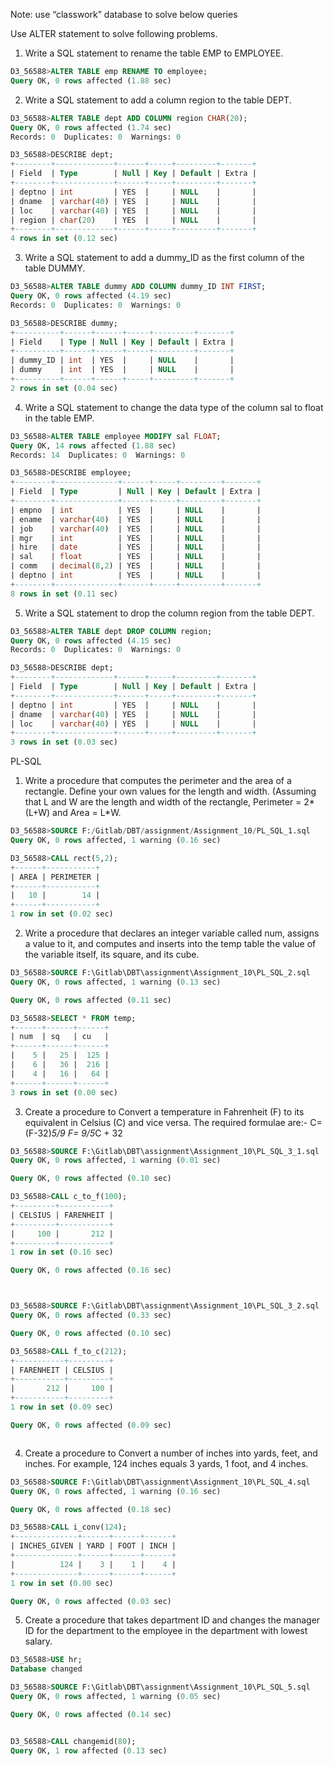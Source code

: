 Note: use “classwork” database to solve below queries


Use ALTER statement to solve following problems.


1. Write a SQL statement to rename the table EMP to EMPLOYEE.
```SQL
D3_56588>ALTER TABLE emp RENAME TO employee;
Query OK, 0 rows affected (1.88 sec)

```













2. Write a SQL statement to add a column region to the table DEPT.

```SQL
D3_56588>ALTER TABLE dept ADD COLUMN region CHAR(20);
Query OK, 0 rows affected (1.74 sec)
Records: 0  Duplicates: 0  Warnings: 0

D3_56588>DESCRIBE dept;
+--------+-------------+------+-----+---------+-------+
| Field  | Type        | Null | Key | Default | Extra |
+--------+-------------+------+-----+---------+-------+
| deptno | int         | YES  |     | NULL    |       |
| dname  | varchar(40) | YES  |     | NULL    |       |
| loc    | varchar(40) | YES  |     | NULL    |       |
| region | char(20)    | YES  |     | NULL    |       |
+--------+-------------+------+-----+---------+-------+
4 rows in set (0.12 sec)

```













3. Write a SQL statement to add a dummy_ID as the first column of the table DUMMY.


```SQL
D3_56588>ALTER TABLE dummy ADD COLUMN dummy_ID INT FIRST;
Query OK, 0 rows affected (4.19 sec)
Records: 0  Duplicates: 0  Warnings: 0

D3_56588>DESCRIBE dummy;
+----------+------+------+-----+---------+-------+
| Field    | Type | Null | Key | Default | Extra |
+----------+------+------+-----+---------+-------+
| dummy_ID | int  | YES  |     | NULL    |       |
| dummy    | int  | YES  |     | NULL    |       |
+----------+------+------+-----+---------+-------+
2 rows in set (0.04 sec)


```











4. Write a SQL statement to change the data type of the column sal to float in the table EMP.

```SQL
D3_56588>ALTER TABLE employee MODIFY sal FLOAT;
Query OK, 14 rows affected (1.88 sec)
Records: 14  Duplicates: 0  Warnings: 0

D3_56588>DESCRIBE employee;
+--------+--------------+------+-----+---------+-------+
| Field  | Type         | Null | Key | Default | Extra |
+--------+--------------+------+-----+---------+-------+
| empno  | int          | YES  |     | NULL    |       |
| ename  | varchar(40)  | YES  |     | NULL    |       |
| job    | varchar(40)  | YES  |     | NULL    |       |
| mgr    | int          | YES  |     | NULL    |       |
| hire   | date         | YES  |     | NULL    |       |
| sal    | float        | YES  |     | NULL    |       |
| comm   | decimal(8,2) | YES  |     | NULL    |       |
| deptno | int          | YES  |     | NULL    |       |
+--------+--------------+------+-----+---------+-------+
8 rows in set (0.11 sec)


```












5. Write a SQL statement to drop the column region from the table DEPT.

```SQL
D3_56588>ALTER TABLE dept DROP COLUMN region;
Query OK, 0 rows affected (4.15 sec)
Records: 0  Duplicates: 0  Warnings: 0

D3_56588>DESCRIBE dept;
+--------+-------------+------+-----+---------+-------+
| Field  | Type        | Null | Key | Default | Extra |
+--------+-------------+------+-----+---------+-------+
| deptno | int         | YES  |     | NULL    |       |
| dname  | varchar(40) | YES  |     | NULL    |       |
| loc    | varchar(40) | YES  |     | NULL    |       |
+--------+-------------+------+-----+---------+-------+
3 rows in set (0.03 sec)


```











PL-SQL


1. Write a procedure that computes the perimeter and the area of a rectangle. Define your own values for the length and width. (Assuming that L and W are the length and width of the rectangle, Perimeter = 2*(L+W) and Area = L*W.

```SQL
D3_56588>SOURCE F:/Gitlab/DBT/assignment/Assignment_10/PL_SQL_1.sql
Query OK, 0 rows affected, 1 warning (0.16 sec)

D3_56588>CALL rect(5,2);
+------+-----------+
| AREA | PERIMETER |
+------+-----------+
|   10 |        14 |
+------+-----------+
1 row in set (0.02 sec)


```








2. Write a procedure that declares an integer variable called num, assigns a value to it, and computes and inserts into the temp table the value of the variable itself, its square, and its cube.

```SQL
D3_56588>SOURCE F:\Gitlab\DBT\assignment\Assignment_10\PL_SQL_2.sql
Query OK, 0 rows affected, 1 warning (0.13 sec)

Query OK, 0 rows affected (0.11 sec)

D3_56588>SELECT * FROM temp;
+------+------+------+
| num  | sq   | cu   |
+------+------+------+
|    5 |   25 |  125 |
|    6 |   36 |  216 |
|    4 |   16 |   64 |
+------+------+------+
3 rows in set (0.00 sec)


```










3. Create a procedure to Convert a temperature in Fahrenheit (F) to its equivalent in Celsius (C) and vice versa. The required formulae are:- C= (F-32)*5/9 F= 9/5*C + 32

```SQL
D3_56588>SOURCE F:\Gitlab\DBT\assignment\Assignment_10\PL_SQL_3_1.sql
Query OK, 0 rows affected, 1 warning (0.01 sec)

Query OK, 0 rows affected (0.10 sec)

D3_56588>CALL c_to_f(100);
+---------+-----------+
| CELSIUS | FARENHEIT |
+---------+-----------+
|     100 |       212 |
+---------+-----------+
1 row in set (0.16 sec)

Query OK, 0 rows affected (0.16 sec)



D3_56588>SOURCE F:\Gitlab\DBT\assignment\Assignment_10\PL_SQL_3_2.sql
Query OK, 0 rows affected (0.33 sec)

Query OK, 0 rows affected (0.10 sec)

D3_56588>CALL f_to_c(212);
+-----------+---------+
| FARENHEIT | CELSIUS |
+-----------+---------+
|       212 |     100 |
+-----------+---------+
1 row in set (0.09 sec)

Query OK, 0 rows affected (0.09 sec)



```









4. Create a procedure to Convert a number of inches into yards, feet, and inches. For example, 124 inches equals 3 yards, 1 foot, and 4 inches.

```SQL
D3_56588>SOURCE F:\Gitlab\DBT\assignment\Assignment_10\PL_SQL_4.sql
Query OK, 0 rows affected, 1 warning (0.16 sec)

Query OK, 0 rows affected (0.18 sec)

D3_56588>CALL i_conv(124);
+--------------+------+------+------+
| INCHES_GIVEN | YARD | FOOT | INCH |
+--------------+------+------+------+
|          124 |    3 |    1 |    4 |
+--------------+------+------+------+
1 row in set (0.00 sec)

Query OK, 0 rows affected (0.03 sec)

```











5. Create a procedure that takes department ID and changes the manager ID for the department to the employee in the department with lowest salary.

```SQL
D3_56588>USE hr;
Database changed

D3_56588>SOURCE F:\Gitlab\DBT\assignment\Assignment_10\PL_SQL_5.sql
Query OK, 0 rows affected, 1 warning (0.05 sec)

Query OK, 0 rows affected (0.14 sec)


D3_56588>CALL changemid(80);
Query OK, 1 row affected (0.13 sec)




```








